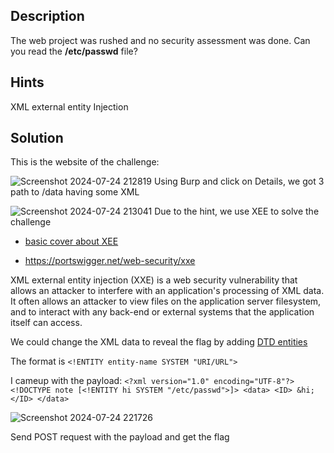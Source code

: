 ## Description
The web project was rushed and no security assessment was done. Can you read the **/etc/passwd** file?
## Hints 
XML external entity Injection
## Solution
This is the website of the challenge:

![Screenshot 2024-07-24 212819](https://github.com/user-attachments/assets/613ca56c-89d3-4c13-aa3b-ddc0ebf4a78c)
Using Burp and click on Details, we got 3 path to /data having some XML

![Screenshot 2024-07-24 213041](https://github.com/user-attachments/assets/6994b553-69db-436d-9163-cb123d542c5d)
Due to the hint, we use XEE to solve the challenge

- [basic cover about XEE](https://viblo.asia/p/xml-external-entity-xxe-injection-07LKX97pZV4) 

- https://portswigger.net/web-security/xxe

XML external entity injection (XXE) is a web security vulnerability that allows an attacker to interfere with an application's processing of XML data. It often allows an attacker to view files on the application server filesystem, and to interact with any back-end or external systems that the application itself can access.

We could change the XML data to reveal the flag by adding [DTD entities](https://www.w3schools.com/xml/xml_dtd_entities.asp)

The format is `<!ENTITY entity-name SYSTEM "URI/URL">`

I cameup with the payload: `<?xml version="1.0" encoding="UTF-8"?>
                              <!DOCTYPE note [<!ENTITY hi SYSTEM "/etc/passwd">]>
                                <data>
                                  <ID>
                                    &hi;
                                  </ID>
                                </data>`
                                
![Screenshot 2024-07-24 221726](https://github.com/user-attachments/assets/d7bd55b5-00a5-4172-b0f0-917a3a570135)

Send POST request with the payload and get the flag
